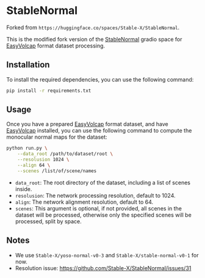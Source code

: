 # StableNormal

Forked from `https://huggingface.co/spaces/Stable-X/StableNormal`.

This is the modified fork version of the [StableNormal](https://huggingface.co/spaces/Stable-X/StableNormal) gradio space for [EasyVolcap](https://github.com/zju3dv/EasyVolcap) format dataset processing.

## Installation

To install the required dependencies, you can use the following command:

```bash
pip install -r requirements.txt
```

## Usage

Once you have a prepared [EasyVolcap](https://github.com/zju3dv/EasyVolcap?tab=readme-ov-file#dataset-structure) format dataset, and have [EasyVolcap](https://github.com/zju3dv/EasyVolcap) installed, you can use the following command to compute the monocular normal maps for the dataset:

```bash
python run.py \
    --data_root /path/to/dataset/root \
    --resolusion 1024 \
    --align 64 \
    --scenes /list/of/scene/names
```

+ `data_root`: The root directory of the dataset, including a list of scenes inside.
+ `resolusion`: The network processing resolution, default to 1024.
+ `align`: The network alignment resolution, default to 64.
+ `scenes`: This argument is optional, if not provided, all scenes in the dataset will be processed, otherwise only the specified scenes will be processed, split by space.

## Notes

+ We use `Stable-X/yoso-normal-v0-3` and `Stable-X/stable-normal-v0-1` for now.
+ Resolution issue: https://github.com/Stable-X/StableNormal/issues/31

